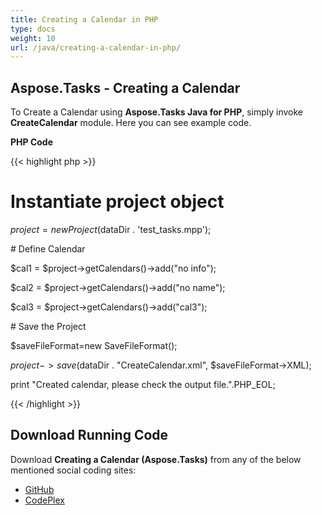 ```yaml
---
title: Creating a Calendar in PHP
type: docs
weight: 10
url: /java/creating-a-calendar-in-php/
---
```


## **Aspose.Tasks - Creating a Calendar**
To Create a Calendar using **Aspose.Tasks Java for PHP**, simply invoke **CreateCalendar** module. Here you can see example code.

**PHP Code**

{{< highlight php >}}

 # Instantiate project object

$project = new Project($dataDir . 'test_tasks.mpp');

\# Define Calendar

$cal1 = $project->getCalendars()->add("no info");

$cal2 = $project->getCalendars()->add("no name");

$cal3 = $project->getCalendars()->add("cal3");

\# Save the Project

$saveFileFormat=new SaveFileFormat();

$project->save($dataDir . "CreateCalendar.xml", $saveFileFormat->XML);

print "Created calendar, please check the output file.".PHP_EOL;

{{< /highlight >}}
## **Download Running Code**
Download **Creating a Calendar (Aspose.Tasks)** from any of the below mentioned social coding sites:

- [GitHub](https://github.com/aspose-tasks/Aspose.Tasks-for-Java/blob/master/Plugins/Aspose_Tasks_Java_for_PHP/src/aspose/tasks/WorkingWithCalendars/CreateCalendar.php)
- [CodePlex](https://asposetasksjavaphp.codeplex.com/SourceControl/latest#src/aspose/tasks/WorkingWithCalendars/CreateCalendar.php)
